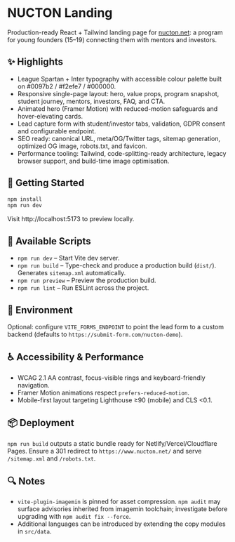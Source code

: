 # NUCTON Landing

Production-ready React + Tailwind landing page for [nucton.net](https://www.nucton.net): a program for young founders (15–19) connecting them with mentors and investors.

## ✨ Highlights
- League Spartan + Inter typography with accessible colour palette built on #0097b2 / #f2efe7 / #000000.
- Responsive single-page layout: hero, value props, program snapshot, student journey, mentors, investors, FAQ, and CTA.
- Animated hero (Framer Motion) with reduced-motion safeguards and hover-elevating cards.
- Lead capture form with student/investor tabs, validation, GDPR consent and configurable endpoint.
- SEO ready: canonical URL, meta/OG/Twitter tags, sitemap generation, optimized OG image, robots.txt, and favicon.
- Performance tooling: Tailwind, code-splitting-ready architecture, legacy browser support, and build-time image optimisation.

## 🚀 Getting Started
```bash
npm install
npm run dev
```
Visit http://localhost:5173 to preview locally.

## 🧱 Available Scripts
- `npm run dev` – Start Vite dev server.
- `npm run build` – Type-check and produce a production build (`dist/`). Generates `sitemap.xml` automatically.
- `npm run preview` – Preview the production build.
- `npm run lint` – Run ESLint across the project.

## 🔌 Environment
Optional: configure `VITE_FORMS_ENDPOINT` to point the lead form to a custom backend (defaults to `https://submit-form.com/nucton-demo`).

## ♿ Accessibility & Performance
- WCAG 2.1 AA contrast, focus-visible rings and keyboard-friendly navigation.
- Framer Motion animations respect `prefers-reduced-motion`.
- Mobile-first layout targeting Lighthouse ≥90 (mobile) and CLS <0.1.

## 📦 Deployment
`npm run build` outputs a static bundle ready for Netlify/Vercel/Cloudflare Pages. Ensure a 301 redirect to `https://www.nucton.net/` and serve `/sitemap.xml` and `/robots.txt`.

## 🔍 Notes
- `vite-plugin-imagemin` is pinned for asset compression. `npm audit` may surface advisories inherited from imagemin toolchain; investigate before upgrading with `npm audit fix --force`.
- Additional languages can be introduced by extending the copy modules in `src/data`.
